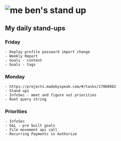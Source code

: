 # ![me](https://avatars2.githubusercontent.com/u/5232044?s=50&v=4) ben's stand up

## My daily stand-ups

### Friday

    - Deploy profile password import change
    - Weekly Report
    - Goals - content
    - Goals - tags

### Monday

    - https://projects.madebyspeak.com/#/tasks/17060982
    - Stand ups
    - InfoSec - meet and figure out priorities
    - Root query string

### Priorities 
   
    - InfoSec
    - G&L - pre built goals
    - File movement api call
    - Recurring Payments in Authorize
